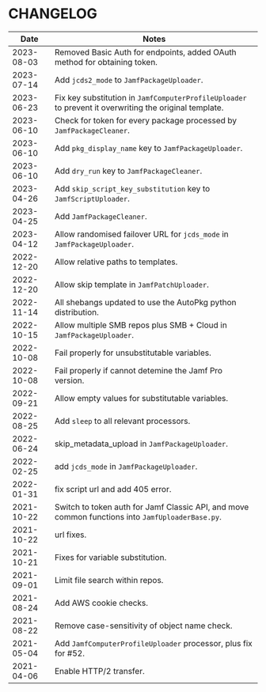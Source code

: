 # CHANGELOG

| Date       | Notes                                                                                            |
| ---------- | ------------------------------------------------------------------------------------------------ |
| 2023-08-03 | Removed Basic Auth for endpoints, added OAuth method for obtaining token.                        |
| 2023-07-14 | Add `jcds2_mode` to `JamfPackageUploader`.                                                       |
| 2023-06-23 | Fix key substitution in `JamfComputerProfileUploader` to prevent it overwriting the original template. |
| 2023-06-10 | Check for token for every package processed by `JamfPackageCleaner`.                             |
| 2023-06-10 | Add `pkg_display_name` key to `JamfPackageUploader`.                                             |
| 2023-06-10 | Add `dry_run` key to `JamfPackageCleaner`.                                                       |
| 2023-04-26 | Add `skip_script_key_substitution` key to `JamfScriptUploader`.                                  |
| 2023-04-25 | Add `JamfPackageCleaner`.                                                                        |
| 2023-04-12 | Allow randomised failover URL for `jcds_mode` in `JamfPackageUploader`.                          |
| 2022-12-20 | Allow relative paths to templates.                                                               |
| 2022-12-20 | Allow skip template in `JamfPatchUploader`.                                                      |
| 2022-11-14 | All shebangs updated to use the AutoPkg python distribution.                                     |
| 2022-10-15 | Allow multiple SMB repos plus SMB + Cloud in `JamfPackageUploader`.                              |
| 2022-10-08 | Fail properly for unsubstitutable variables.                                                     |
| 2022-10-08 | Fail properly if cannot detemine the Jamf Pro version.                                           |
| 2022-09-21 | Allow empty values for substitutable variables.                                                  |
| 2022-08-25 | Add `sleep` to all relevant processors.                                                          |
| 2022-06-24 | skip_metadata_upload in `JamfPackageUploader`.                                                   |
| 2022-02-25 | add `jcds_mode` in `JamfPackageUploader`.                                                        |
| 2022-01-31 | fix script url and add 405 error.                                                                |
| 2021-10-22 | Switch to token auth for Jamf Classic API, and move common functions into `JamfUploaderBase.py`. |
| 2021-10-22 | url fixes.                                                                                       |
| 2021-10-21 | Fixes for variable substitution.                                                                 |
| 2021-09-01 | Limit file search within repos.                                                                  |
| 2021-08-24 | Add AWS cookie checks.                                                                           |
| 2021-08-22 | Remove case-sensitivity of object name check.                                                    |
| 2021-05-04 | Add `JamfComputerProfileUploader` processor, plus fix for #52.                                   |
| 2021-04-06 | Enable HTTP/2 transfer.                                                                          |
